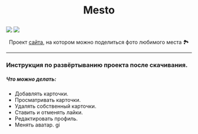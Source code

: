 # <p align="center">Mesto</p>  
<img src="https://img.icons8.com/emoji/96/000000/mountain-cableway.png"/>
<img src="https://img.icons8.com/ios/64/000000/external-mountain-landscape-justicon-flat-justicon.png"/>


<p align="center"> Проект <a href='https://artem-chumak.github.io/mesto/'>сайта</a>, на котором можно поделиться фото любимого места 🏞</p>  

---
### Инструкция по развёртыванию проекта после скачивания.

##### Что можно делать:
- Добавлять карточки.
- Просматривать карточки.
- Удалять собственный карточки.
- Ставить и отменять лайки.
- Редактировать профиль.
- Менять аватар.
gi
